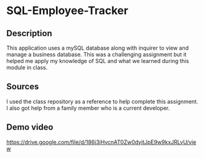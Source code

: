 # SQL-Employee-Tracker

## Description
This application uses a mySQL database along with inquirer to view and manage a business database. This was a challenging assignment but it helped me apply my knowledge of SQL and what we learned during this module in class.

## Sources
I used the class repository as a reference to help complete this assignment.
I also got help from a family member who is a current developer.

## Demo video
https://drive.google.com/file/d/186j3iHvcnAT0Zw0dyitJpE9w9kxJRLvU/view